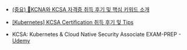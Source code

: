- [(중요) 🔭KCNA와 KCSA 자격증 취득 후기 및 핵심 키워드 소개](https://maily.so/newslettertodevops/posts/g0zm8n1koql)
- [\[Kubernetes\] KCSA Certification 취득 후기 및 Tips](https://kingofbackend.tistory.com/294)

- KCSA: Kubernetes & Cloud Native Security Associate EXAM-PREP - [Udemy](https://www.udemy.com/course/kcsa-kubernetes-cloud-native-security-associate-exam-prep/?couponCode=KEEPLEARNING)